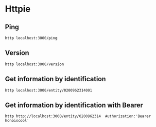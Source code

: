 # Httpie

## Ping
```
http localhost:3000/ping 
```

## Version
```
http localhost:3000/version
```

## Get information by identification
```
http localhost:3000/entity/0200962314001
```
## Get information by identification with Bearer
```
http http://localhost:3000/entity/0200962314  Authorization:'Bearer honoiscool'
```